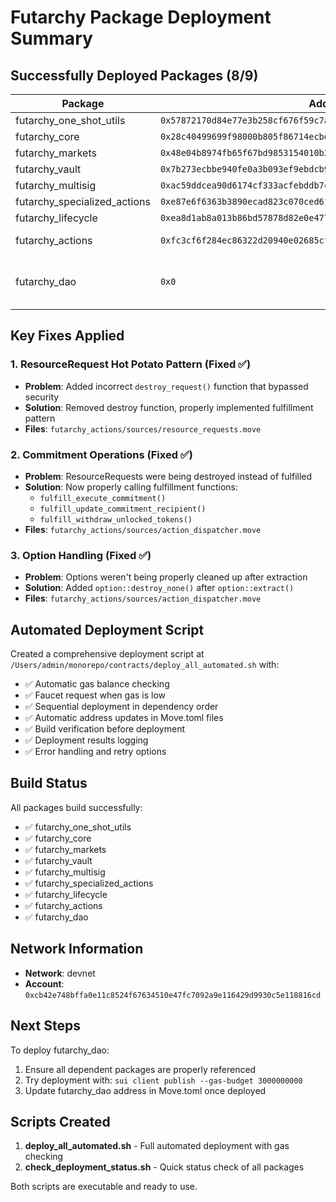 # Futarchy Package Deployment Summary

## Successfully Deployed Packages (8/9)

| Package | Address | Status |
|---------|---------|--------|
| futarchy_one_shot_utils | `0x57872170d84e77e3b258cf676f59c7a81a8ecbc47fbd8e60eb9cc8ba01b48f96` | ✅ Deployed |
| futarchy_core | `0x28c40499699f98000b805f86714ecbd2f2cd548e26ae7f0525f4964ae39dfa8e` | ✅ Deployed |
| futarchy_markets | `0x48e04b8974fb65f67bd9853154010b21eb3757f2271059b123b39ae73f39de2f` | ✅ Deployed |
| futarchy_vault | `0x7b273ecbbe940fe0a3b093ef9ebdcb9d2438f0d500b1058209f496531c88f235` | ✅ Deployed |
| futarchy_multisig | `0xac59ddcea90d6174cf333acfebddb7c15be822e95ec1e2955c08301354be7868` | ✅ Deployed |
| futarchy_specialized_actions | `0xe87e6f6363b3890ecad823c070ced610f3d422d6bf5c9dd163559eebb2fef8bf` | ✅ Deployed |
| futarchy_lifecycle | `0xea8d1ab8a013b86bd57878d82e0e47767e216df2039b5b05f5b65027d3503e6f` | ✅ Deployed |
| futarchy_actions | `0xfc3cf6f284ec86322d20940e02685cfdc67a1dcf0cfa5384aeebea8cd21cf954` | ✅ Deployed (with fixes) |
| futarchy_dao | `0x0` | ❌ Not deployed (dependency issue) |

## Key Fixes Applied

### 1. ResourceRequest Hot Potato Pattern (Fixed ✅)
- **Problem**: Added incorrect `destroy_request()` function that bypassed security
- **Solution**: Removed destroy function, properly implemented fulfillment pattern
- **Files**: `futarchy_actions/sources/resource_requests.move`

### 2. Commitment Operations (Fixed ✅)
- **Problem**: ResourceRequests were being destroyed instead of fulfilled
- **Solution**: Now properly calling fulfillment functions:
  - `fulfill_execute_commitment()`
  - `fulfill_update_commitment_recipient()`
  - `fulfill_withdraw_unlocked_tokens()`
- **Files**: `futarchy_actions/sources/action_dispatcher.move`

### 3. Option Handling (Fixed ✅)
- **Problem**: Options weren't being properly cleaned up after extraction
- **Solution**: Added `option::destroy_none()` after `option::extract()`
- **Files**: `futarchy_actions/sources/action_dispatcher.move`

## Automated Deployment Script

Created a comprehensive deployment script at `/Users/admin/monorepo/contracts/deploy_all_automated.sh` with:
- ✅ Automatic gas balance checking
- ✅ Faucet request when gas is low
- ✅ Sequential deployment in dependency order
- ✅ Automatic address updates in Move.toml files
- ✅ Build verification before deployment
- ✅ Deployment results logging
- ✅ Error handling and retry options

## Build Status

All packages build successfully:
- ✅ futarchy_one_shot_utils
- ✅ futarchy_core
- ✅ futarchy_markets
- ✅ futarchy_vault
- ✅ futarchy_multisig
- ✅ futarchy_specialized_actions
- ✅ futarchy_lifecycle
- ✅ futarchy_actions
- ✅ futarchy_dao

## Network Information
- **Network**: devnet
- **Account**: `0xcb42e748bffa0e11c8524f67634510e47fc7092a9e116429d9930c5e118816cd`

## Next Steps

To deploy futarchy_dao:
1. Ensure all dependent packages are properly referenced
2. Try deployment with: `sui client publish --gas-budget 3000000000`
3. Update futarchy_dao address in Move.toml once deployed

## Scripts Created

1. **deploy_all_automated.sh** - Full automated deployment with gas checking
2. **check_deployment_status.sh** - Quick status check of all packages

Both scripts are executable and ready to use.